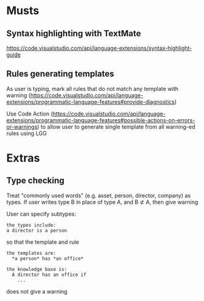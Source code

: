 # Musts
## Syntax highlighting with TextMate
https://code.visualstudio.com/api/language-extensions/syntax-highlight-guide

## Rules generating templates
As user is typing, mark all rules that do not match any template with warning (https://code.visualstudio.com/api/language-extensions/programmatic-language-features#provide-diagnostics)

Use Code Action (https://code.visualstudio.com/api/language-extensions/programmatic-language-features#possible-actions-on-errors-or-warnings) to allow user to generate single template from all warning-ed rules using LGG


# Extras
## Type checking
Treat "commonly used words" (e.g. asset, person, director, company) as types. If user writes type B in place of type A, and B ⊄ A, then give warning

User can specify subtypes:
```
the types include:
a director is a person
```
so that the template and rule
```
the templates are:
  *a person* has *an office*

the knowledge base is:
  A director has an office if 
    ...
```
does not give a warning
